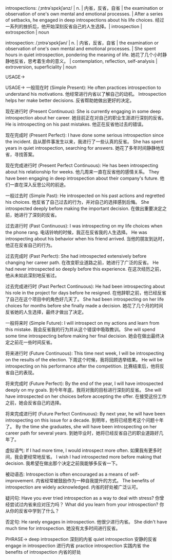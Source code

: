 introspections: /ˌɪntrəˈspɛkʃənz/ | n. | 内省，反省，自省 | the examination or observation of one's own mental and emotional processes. |  After a series of setbacks, he engaged in deep introspections about his life choices.  经过一系列的挫折后，他开始深刻反省自己的人生选择。| introspection | extrospection | noun

introspection: /ˌɪntrəˈspɛkʃən/ | n. | 内省，反省，自省 | the examination or observation of one's own mental and emotional processes. | She spent hours in quiet introspection, pondering the meaning of life. 她花了几个小时静静地反省，思考着生命的意义。 | contemplation, reflection, self-analysis | extroversion, superficiality | noun

USAGE->

USAGE->
一般现在时 (Simple Present):
He often practices introspection to understand his motivations. 他经常进行内省以了解自己的动机。
Introspection helps her make better decisions. 反省帮助她做出更好的决定。

现在进行时 (Present Continuous):
She is currently engaging in some deep introspection about her career. 她目前正在对自己的职业生涯进行深刻的反省。
He is introspecting on his past mistakes. 他正在反省他过去的错误。


现在完成时 (Present Perfect):
I have done some serious introspection since the incident. 自从那件事发生以来，我进行了一些认真的反省。
She has spent years in quiet introspection, searching for answers. 她花了多年时间静静地反省，寻找答案。

现在完成进行时 (Present Perfect Continuous):
He has been introspecting about his relationship for weeks. 他几周来一直在反省他的感情关系。
They have been engaging in deep introspection about their company's future.  他们一直在深入反思公司的前途。

一般过去时 (Simple Past):
He introspected on his past actions and regretted his choices. 他反省了自己过去的行为，并对自己的选择感到后悔。
She introspected deeply before making the important decision. 在做出重要决定之前，她进行了深刻的反省。

过去进行时 (Past Continuous):
I was introspecting on my life choices when the phone rang.  电话铃响的时候，我正在反省我的人生选择。
He was introspecting about his behavior when his friend arrived. 当他的朋友到达时，他正在反省自己的行为。

过去完成时 (Past Perfect):
She had introspected extensively before changing her career path.  在改变职业道路之前，她进行了广泛的反省。
He had never introspected so deeply before this experience. 在这次经历之前，他从未如此深刻地反省过。

过去完成进行时 (Past Perfect Continuous):
He had been introspecting about his role in the project for days before he resigned.  在他辞职之前，他已经反省了自己在这个项目中的角色好几天了。
She had been introspecting on her life choices for months before she finally made a decision. 她花了几个月的时间反省她的人生选择，最终才做出了决定。

一般将来时 (Simple Future):
I will introspect on my actions and learn from this mistake. 我会反省我的行为并从这个错误中吸取教训。
She will spend some time introspecting before making her final decision. 她会在做出最终决定之前花一些时间反省。

将来进行时 (Future Continuous):
This time next week, I will be introspecting on the results of the election. 下周这个时候，我将回顾选举结果。
He will be introspecting on his performance after the competition. 比赛结束后，他将反省自己的表现。

将来完成时 (Future Perfect):
By the end of the year, I will have introspected deeply on my goals. 到今年年底，我将对我的目标进行深刻的反省。
She will have introspected on her choices before accepting the offer. 在接受这份工作之前，她会反省自己的选择。

将来完成进行时 (Future Perfect Continuous):
By next year, he will have been introspecting on this issue for a decade. 到明年，他将已经思考这个问题十年了。
By the time she graduates, she will have been introspecting on her career path for several years. 到她毕业时，她将已经反省自己的职业道路好几年了。

虚拟语气:
If I had more time, I would introspect more often. 如果我有更多时间，我会更经常地反省。
I wish I had introspected more before making that decision. 我希望在做出那个决定之前我能够多反省一下。

被动语态:
Introspection is often encouraged as a means of self-improvement.  内省经常被鼓励作为一种自我提升的方式。
The benefits of introspection are widely acknowledged. 内省的好处被广泛认可。

疑问句:
Have you ever tried introspection as a way to deal with stress? 你曾经尝试过内省来应对压力吗？
What did you learn from your introspection? 你从你的反省中学到了什么？

否定句:
He rarely engages in introspection. 他很少进行内省。
She didn't have much time for introspection. 她没有太多时间进行反省。


PHRASE->
deep introspection 深刻的内省
quiet introspection  安静的反省
engage in introspection 进行内省
practice introspection 实践内省
the benefits of introspection  内省的好处
